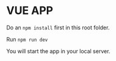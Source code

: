 # VUE APP

Do an ``npm install`` first in this root folder. 

Run ``npm run dev``



You will start the app in your local server. 
